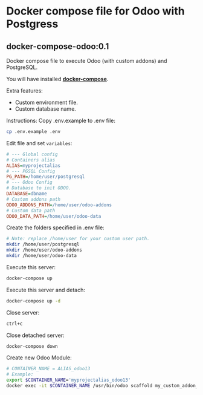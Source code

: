 # Docker compose file for Odoo with Postgress
## docker-compose-odoo:0.1

Docker compose file to execute Odoo (with custom addons) and PostgreSQL.

You will have installed [**docker-compose**](https://docs.docker.com/compose/install/).

Extra features:
- Custom environment file.
- Custom database name.

Instructions:
Copy .env.example to .env file:
```sh
cp .env.example .env
```
Edit file and set ```variables```:
```ini
# --- Global config
# Containers alias
ALIAS=myprojectalias
# --- PGSQL Config
PG_PATH=/home/user/postgresql
# --- Odoo Config
# Database to init ODOO.
DATABASE=dbname
# Custom addons path
ODOO_ADDONS_PATH=/home/user/odoo-addons
# Custom data path
ODOO_DATA_PATH=/home/user/odoo-data
```

Create the folders specified in .env file:
```sh
# Note: replace /home/user for your custom user path.
mkdir /home/user/postgresql
mkdir /home/user/odoo-addons
mkdir /home/user/odoo-data
```

Execute this server:
```sh
docker-compose up
```

Execute this server and detach:
```sh
docker-compose up -d
```

Close server:
```sh
ctrl+c
```

Close detached server:
```sh
docker-compose down
```

Create new Odoo Module:
```sh
# CONTAINER_NAME = ALIAS_odoo13
# Example:
export $CONTAINER_NAME='myprojectalias_odoo13'
docker exec -it $CONTAINER_NAME /usr/bin/odoo scaffold my_custom_addon_name /mnt/extra-addons
```